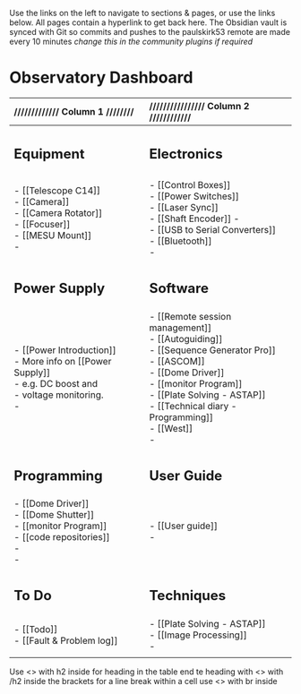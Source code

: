 Use the links on the left to navigate to sections & pages, or use the links below. All pages contain a hyperlink to get back here.
The Obsidian vault is synced with Git so commits and pushes to the paulskirk53 remote are made every 10 minutes *change this in the community plugins if required*

# Observatory Dashboard

| ///////////// Column 1 ////////                                                                                    | //////////////// Column 2 ////////////                                                                                                                                                                                                      |
| :----------------------------------------------------------------------------------------------------------------- | :------------------------------------------------------------------------------------------------------------------------------------------------------------------------------------------------------------------------------------------ |
| <h2>Equipment</h2>                                                                                                 | <h2>Electronics</h2>                                                                                                                                                                                                                        |
|                                                                                                                    |                                                                                                                                                                                                                                             |
| - [[Telescope C14]]<br>- [[Camera]]<br>- [[Camera Rotator]]<br>- [[Focuser]]<br>- [[MESU Mount]]<br>-              | - [[Control Boxes]]<br>- [[Power Switches]]<br>- [[Laser Sync]]<br>- [[Shaft Encoder]] - <br>- [[USB to Serial Converters]]<br>- [[Bluetooth]]<br>-                                                                                         |
| <h2>Power Supply</h2>                                                                                              | <h2>Software</h2>                                                                                                                                                                                                                           |
| - [[Power Introduction]]<br>- More info on [[Power Supply]] <br>- e.g. DC boost and <br>- voltage monitoring.<br>- | - [[Remote session management]]<br>- [[Autoguiding]]<br>- [[Sequence Generator Pro]]<br>- [[ASCOM]]<br>- [[Dome Driver]]<br>- [[monitor Program]]<br>- [[Plate Solving - ASTAP]]<br>- [[Technical diary - Programming]]<br>- [[West]]<br>-  |
| <h2>Programming</h2>                                                                                               | <h2>User Guide</h2>                                                                                                                                                                                                                         |
| - [[Dome Driver]]<br>- [[Dome Shutter]]<br>- [[monitor Program]]<br>- [[code repositories]]<br>- <br>-             | - [[User guide]]<br>-                                                                                                                                                                                                                       |
| <h2>To Do</h2>                                                                                                     | <h2>Techniques</h2>                                                                                                                                                                                                                         |
| - [[Todo]]<br>- [[Fault & Problem log]]                                                                            | - [[Plate Solving - ASTAP]]<br>- [[Image Processing]]<br>-                                                                                                                                                                                  |
|                                                                                                                    |                                                                                                                                                                                                                                             |

Use <> with h2 inside for heading in the table end te heading with <> with /h2 inside the brackets
for a line break within a cell use <> with br inside

